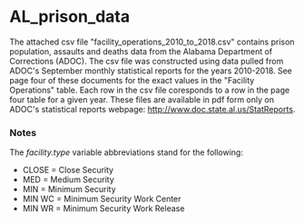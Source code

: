 # AL_prison_data

The attached csv file "facility_operations_2010_to_2018.csv" contains prison population, assaults and deaths data from the Alabama Department of Corrections (ADOC). The csv file was constructed using data pulled from ADOC's September monthly statistical reports for the years 2010-2018. See page four of these documents for the exact values in the "Facility Operations" table. Each row in the csv file coresponds to a row in the page four table for a given year. These files are available in pdf form only on ADOC's statistical reports webpage: http://www.doc.state.al.us/StatReports.

### Notes
The *facility.type* variable abbreviations stand for the following:
- CLOSE = Close Security
- MED = Medium Security
- MIN = Minimum Security
- MIN WC = Minimum Security Work Center
- MIN WR = Minimum Security Work Release

